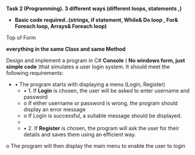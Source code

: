 **Task 2 (Programming). 3 different ways (different loops, statements ,)**

- **Basic code required..(strings, if statement, While&amp; Do loop , For&amp; Foreach loop, Arrays&amp; Foreach loop)**

Top of Form

**everything in the same Class and same Method**

Design and implement a program in C# **Console** ( **No windows form, just simple code** )that simulates a user login system. It should meet the following requirements:

- • The program starts with displaying a menu (Login, Register)
  - • 1. If **Login** is chosen, the user will be asked to enter username and password
  - o If either username or password is wrong, the program should display an error message
  - o If Login is successful, a suitable message should be displayed.
  -
  - • 2. If **Register** is chosen, the program will ask the user for their details and saves them using an efficient way.

o The program will then display the main menu to enable the user to login
